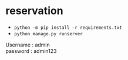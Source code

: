 # reservation

- `python -m pip install -r requirements.txt`
- `python manage.py runserver`

Username : admin
<br>
password : admin123
